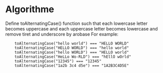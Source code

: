 # Algorithme

Define toAlternatingCase() function such that each lowercase letter becomes uppercase and each uppercase letter becomes lowercase and remove tiret and underscore by arobase
For example:

```
    toAlternatingCase("hello world") === "HELLO WORLD"
    toAlternatingCase("HELLO WORLD") === "hello world"
    toAlternatingCase("hello WORLD") === "HELLO world"
    toAlternatingCase("HeLLo Wo-RLD") === "hEllO wOrld"
    toAlternatingCase("12345") === "12345"
    toAlternatingCase("1a2b 3c4 d5e") === "1A2B3C4D5E"
```
